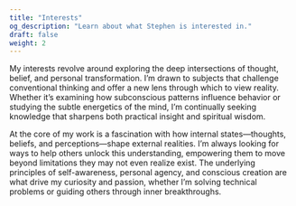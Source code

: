```yaml
---
title: "Interests"
og_description: "Learn about what Stephen is interested in."
draft: false
weight: 2
---
```

My interests revolve around exploring the deep intersections of thought, belief, and personal transformation. I’m drawn to subjects that challenge conventional thinking and offer a new lens through which to view reality. Whether it’s examining how subconscious patterns influence behavior or studying the subtle energetics of the mind, I’m continually seeking knowledge that sharpens both practical insight and spiritual wisdom.

At the core of my work is a fascination with how internal states—thoughts, beliefs, and perceptions—shape external realities. I’m always looking for ways to help others unlock this understanding, empowering them to move beyond limitations they may not even realize exist. The underlying principles of self-awareness, personal agency, and conscious creation are what drive my curiosity and passion, whether I’m solving technical problems or guiding others through inner breakthroughs.
